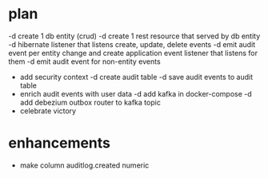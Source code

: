 # plan
-d create 1 db entity (crud)
-d create 1 rest resource that served by db entity
-d hibernate listener that listens create, update, delete events
-d emit audit event per entity change and create application event listener that listens for them
-d emit audit event for non-entity events
- add security context
-d create audit table
-d save audit events to audit table
- enrich audit events with user data
-d add kafka in docker-compose
-d add debezium outbox router to kafka topic
- celebrate victory

# enhancements
- make column auditlog.created numeric